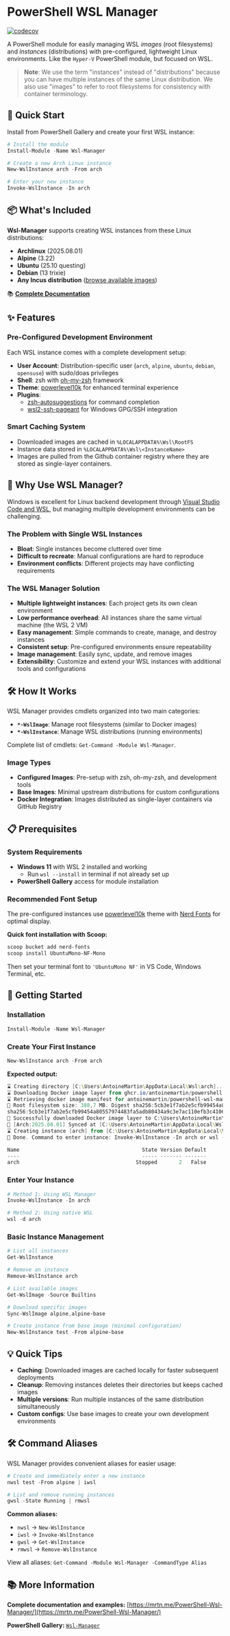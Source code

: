 # PowerShell WSL Manager

[![codecov](https://codecov.io/github/antoinemartin/PowerShell-Wsl-Manager/graph/badge.svg?token=GGSLVWO0QG)](https://codecov.io/github/antoinemartin/PowerShell-Wsl-Manager)

A PowerShell module for easily managing WSL _images_ (root filesystems) and
_instances_ (distributions) with pre-configured, lightweight Linux environments.
Like the `Hyper-V` PowerShell module, but focused on WSL.

> **Note**: We use the term "instances" instead of "distributions" because you
> can have multiple instances of the same Linux distribution. We also use
> "images" to refer to root filesystems for consistency with container
> terminology.

## 🚀 Quick Start

Install from PowerShell Gallery and create your first WSL instance:

```powershell
# Install the module
Install-Module -Name Wsl-Manager

# Create a new Arch Linux instance
New-WslInstance arch -From arch

# Enter your new instance
Invoke-WslInstance -In arch
```

## 📦 What's Included

**Wsl-Manager** supports creating WSL instances from these Linux distributions:

- **Archlinux** (2025.08.01)
- **Alpine** (3.22)
- **Ubuntu** (25.10 questing)
- **Debian** (13 trixie)
- **Any Incus distribution**
  ([browse available images](https://images.linuxcontainers.org/images/))

📚 **[Complete Documentation](https://mrtn.me/PowerShell-Wsl-Manager/)**

## ✨ Features

### Pre-Configured Development Environment

Each WSL instance comes with a complete development setup:

- **User Account**: Distribution-specific user (`arch`, `alpine`, `ubuntu`,
  `debian`, `opensuse`) with sudo/doas privileges
- **Shell**: zsh with [oh-my-zsh](https://ohmyz.sh/) framework
- **Theme**: [powerlevel10k](https://github.com/romkatv/powerlevel10k) for
  enhanced terminal experience
- **Plugins**:
  - [zsh-autosuggestions](https://github.com/zsh-users/zsh-autosuggestions) for
    command completion
  - [wsl2-ssh-pageant](https://github.com/antoinemartin/wsl2-ssh-pageant-oh-my-zsh-plugin)
    for Windows GPG/SSH integration

### Smart Caching System

- Downloaded images are cached in `%LOCALAPPDATA%\Wsl\RootFS`
- Instance data stored in `%LOCALAPPDATA%\Wsl\<InstanceName>`
- Images are pulled from the Github container registry where they are stored as
  single-layer containers.

## 🎯 Why Use WSL Manager?

Windows is excellent for Linux backend development through
[Visual Studio Code and WSL](https://code.visualstudio.com/docs/remote/wsl), but
managing multiple development environments can be challenging.

### The Problem with Single WSL Instances

- **Bloat**: Single instances become cluttered over time
- **Difficult to recreate**: Manual configurations are hard to reproduce
- **Environment conflicts**: Different projects may have conflicting
  requirements

### The WSL Manager Solution

- **Multiple lightweight instances**: Each project gets its own clean
  environment
- **Low performance overhead**: All instances share the same virtual machine
  (the WSL 2 VM)
- **Easy management**: Simple commands to create, manage, and destroy instances
- **Consistent setup**: Pre-configured environments ensure repeatability
- **Image management**: Easily sync, update, and remove images
- **Extensibility**: Customize and extend your WSL instances with additional
  tools and configurations

## 🛠 How It Works

WSL Manager provides cmdlets organized into two main categories:

- **`*-WslImage`**: Manage root filesystems (similar to Docker images)
- **`*-WslInstance`**: Manage WSL distributions (running environments)

Complete list of cmdlets: `Get-Command -Module Wsl-Manager`.

### Image Types

- **Configured Images**: Pre-setup with zsh, oh-my-zsh, and development tools
- **Base Images**: Minimal upstream distributions for custom configurations
- **Docker Integration**: Images distributed as single-layer containers via
  GitHub Registry

## 📋 Prerequisites

### System Requirements

- **Windows 11** with WSL 2 installed and working
  - Run `wsl --install` in terminal if not already set up
- **PowerShell Gallery** access for module installation

### Recommended Font Setup

The pre-configured instances use
[powerlevel10k](https://github.com/romkatv/powerlevel10k) theme with
[Nerd Fonts](https://www.nerdfonts.com/) for optimal display.

**Quick font installation with Scoop:**

```powershell
scoop bucket add nerd-fonts
scoop install UbuntuMono-NF-Mono
```

Then set your terminal font to `'UbuntuMono NF'` in VS Code, Windows Terminal,
etc.

## 🏁 Getting Started

### Installation

```powershell
Install-Module -Name Wsl-Manager
```

### Create Your First Instance

```powershell
New-WslInstance arch -From arch
```

**Expected output:**

```powershell
⌛ Creating directory [C:\Users\AntoineMartin\AppData\Local\Wsl\arch]...
⌛ Downloading Docker image layer from ghcr.io/antoinemartin/powershell-wsl-manager/arch:latest...
⌛ Retrieving docker image manifest for antoinemartin/powershell-wsl-manager/arch:latest from registry ghcr.io...
👀 Root filesystem size: 388,7 MB. Digest sha256:5cb3e1f7ab2e5cfb99454a80557974483fa5adb80434a9c3e7ac110efb3c4106. Downloading...
sha256:5cb3e1f7ab2e5cfb99454a80557974483fa5adb80434a9c3e7ac110efb3c4106 (388,7 MB) [==========================] 100%
🎉 Successfully downloaded Docker image layer to C:\Users\AntoineMartin\AppData\Local\Wsl\RootFS\docker.arch.rootfs.tar.gz.tmp. File size: 388,7 MB
🎉 [Arch:2025.08.01] Synced at [C:\Users\AntoineMartin\AppData\Local\Wsl\RootFS\docker.arch.rootfs.tar.gz].
⌛ Creating instance [arch] from [C:\Users\AntoineMartin\AppData\Local\Wsl\RootFS\docker.arch.rootfs.tar.gz]...
🎉 Done. Command to enter instance: Invoke-WslInstance -In arch or wsl -d arch

Name                                        State Version Default
----                                        ----- ------- -------
arch                                      Stopped       2   False
```

### Enter Your Instance

```powershell
# Method 1: Using WSL Manager
Invoke-WslInstance -In arch

# Method 2: Using native WSL
wsl -d arch
```

### Basic Instance Management

```powershell
# List all instances
Get-WslInstance

# Remove an instance
Remove-WslInstance arch

# List available images
Get-WslImage -Source Builtins

# Download specific images
Sync-WslImage alpine,alpine-base

# Create instance from base image (minimal configuration)
New-WslInstance test -From alpine-base
```

## 💡 Quick Tips

- **Caching**: Downloaded images are cached locally for faster subsequent
  deployments
- **Cleanup**: Removing instances deletes their directories but keeps cached
  images
- **Multiple versions**: Run multiple instances of the same distribution
  simultaneously
- **Custom configs**: Use base images to create your own development
  environments

## 🛠 Command Aliases

WSL Manager provides convenient aliases for easier usage:

```powershell
# Create and immediately enter a new instance
nwsl test -From alpine | iwsl

# List and remove running instances
gwsl -State Running | rmwsl
```

**Common aliases:**

<!-- cSpell:ignore nwsl iwsl gwsl rmwsl -->

- `nwsl` → `New-WslInstance`
- `iwsl` → `Invoke-WslInstance`
- `gwsl` → `Get-WslInstance`
- `rmwsl` → `Remove-WslInstance`

View all aliases: `Get-Command -Module Wsl-Manager -CommandType Alias`

## 📚 More Information

**Complete documentation and examples:**
[https://mrtn.me/PowerShell-Wsl-Manager/](https://mrtn.me/PowerShell-Wsl-Manager/)

**PowerShell Gallery:**
[`Wsl-Manager`](https://www.powershellgallery.com/packages/Wsl-Manager)
